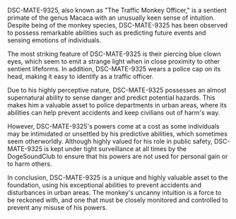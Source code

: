 DSC-MATE-9325, also known as "The Traffic Monkey Officer," is a sentient primate of the genus Macaca with an unusually keen sense of intuition. Despite being of the monkey species, DSC-MATE-9325 has been observed to possess remarkable abilities such as predicting future events and sensing emotions of individuals.

The most striking feature of DSC-MATE-9325 is their piercing blue clown eyes, which seem to emit a strange light when in close proximity to other sentient lifeforms. In addition, DSC-MATE-9325 wears a police cap on its head, making it easy to identify as a traffic officer.

Due to his highly perceptive nature, DSC-MATE-9325 possesses an almost supernatural ability to sense danger and predict potential hazards. This makes him a valuable asset to police departments in urban areas, where its abilities can help prevent accidents and keep civilians out of harm's way.

However, DSC-MATE-9325's powers come at a cost as some individuals may be intimidated or unsettled by his predictive abilities, which sometimes seem otherworldly. Although highly valued for his role in public safety, DSC-MATE-9325 is kept under tight surveillance at all times by the DogeSoundClub to ensure that his powers are not used for personal gain or to harm others.

In conclusion, DSC-MATE-9325 is a unique and highly valuable asset to the foundation, using his exceptional abilities to prevent accidents and disturbances in urban areas. The monkey's uncanny intuition is a force to be reckoned with, and one that must be closely monitored and controlled to prevent any misuse of his powers.